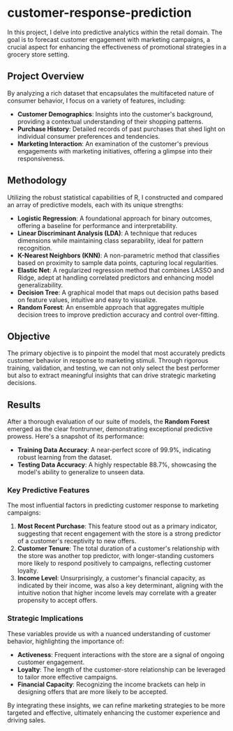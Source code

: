 # customer-response-prediction

In this project, I delve into predictive analytics within the retail domain. The goal is to forecast customer engagement with marketing campaigns, a crucial aspect for enhancing the effectiveness of promotional strategies in a grocery store setting.

## Project Overview

By analyzing a rich dataset that encapsulates the multifaceted nature of consumer behavior, I focus on a variety of features, including:

- **Customer Demographics**: Insights into the customer's background, providing a contextual understanding of their shopping patterns.
- **Purchase History**: Detailed records of past purchases that shed light on individual consumer preferences and tendencies.
- **Marketing Interaction**: An examination of the customer's previous engagements with marketing initiatives, offering a glimpse into their responsiveness.

## Methodology

Utilizing the robust statistical capabilities of R, I constructed and compared an array of predictive models, each with its unique strengths:

- **Logistic Regression**: A foundational approach for binary outcomes, offering a baseline for performance and interpretability.
- **Linear Discriminant Analysis (LDA)**: A technique that reduces dimensions while maintaining class separability, ideal for pattern recognition.
- **K-Nearest Neighbors (KNN)**: A non-parametric method that classifies based on proximity to sample data points, capturing local regularities.
- **Elastic Net**: A regularized regression method that combines LASSO and Ridge, adept at handling correlated predictors and enhancing model generalizability.
- **Decision Tree**: A graphical model that maps out decision paths based on feature values, intuitive and easy to visualize.
- **Random Forest**: An ensemble approach that aggregates multiple decision trees to improve prediction accuracy and control over-fitting.

## Objective

The primary objective is to pinpoint the model that most accurately predicts customer behavior in response to marketing stimuli. Through rigorous training, validation, and testing, we can not only select the best performer but also to extract meaningful insights that can drive strategic marketing decisions.

## Results

After a thorough evaluation of our suite of models, the **Random Forest** emerged as the clear frontrunner, demonstrating exceptional predictive prowess. Here's a snapshot of its performance:

- **Training Data Accuracy**: A near-perfect score of 99.9%, indicating robust learning from the dataset.
- **Testing Data Accuracy**: A highly respectable 88.7%, showcasing the model's ability to generalize to unseen data.

### Key Predictive Features

The most influential factors in predicting customer response to marketing campaigns:

1. **Most Recent Purchase**: This feature stood out as a primary indicator, suggesting that recent engagement with the store is a strong predictor of a customer's receptivity to new offers.
2. **Customer Tenure**: The total duration of a customer's relationship with the store was another top predictor, with longer-standing customers more likely to respond positively to campaigns, reflecting customer loyalty.
3. **Income Level**: Unsurprisingly, a customer's financial capacity, as indicated by their income, was also a key determinant, aligning with the intuitive notion that higher income levels may correlate with a greater propensity to accept offers.

### Strategic Implications

These variables provide us with a nuanced understanding of customer behavior, highlighting the importance of:

- **Activeness**: Frequent interactions with the store are a signal of ongoing customer engagement.
- **Loyalty**: The length of the customer-store relationship can be leveraged to tailor more effective campaigns.
- **Financial Capacity**: Recognizing the income brackets can help in designing offers that are more likely to be accepted.

By integrating these insights, we can refine marketing strategies to be more targeted and effective, ultimately enhancing the customer experience and driving sales.
